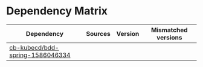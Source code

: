 # Dependency Matrix

Dependency | Sources | Version | Mismatched versions
---------- | ------- | ------- | -------------------
[cb-kubecd/bdd-spring-1586046334](https://github.com/cb-kubecd/bdd-spring-1586046334.git) |  | []() | 
